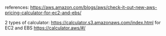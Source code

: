 
references: https://aws.amazon.com/blogs/aws/check-it-out-new-aws-pricing-calculator-for-ec2-and-ebs/

2 types of calculator:
https://calculator.s3.amazonaws.com/index.html
for EC2 and EBS
https://calculator.aws/#/ 
